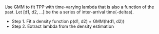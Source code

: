 Use GMM to fit TPP with time-varying lambda that is also a function of the past.
Let [d1, d2, ...] be the a series of inter-arrival time(-deltas).

 * Step 1. Fit a density function p(d1, d2) = GMM(h(d1, d2))
 * Step 2. Extract lambda from the density estimation

